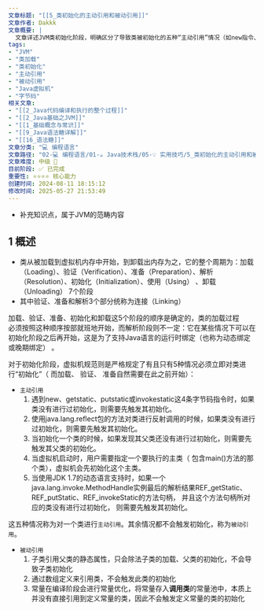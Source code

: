 ```yaml
---
文章标题: "[[5_类初始化的主动引用和被动引用]]" 
文章作者: Dakkk
文章概要: |
  文章详述JVM类初始化阶段，明确区分了导致类被初始化的五种“主动引用”情况（如new指令、反射调用、父类初始化、主类启动等），以及不会触发类初始化的三种“被动引用”场景（如子类引用父静态、数组定义、常量优化），是理解JVM类生命周期的核心内容。
tags:
- "JVM"
- "类加载"
- "类初始化"
- "主动引用"
- "被动引用"
- "Java虚拟机"
- "字节码"
相关文章:
- "[[2_Java代码编译和执行的整个过程]]"
- "[[2_Java基础之JVM]]"
- "[[1_基础概念与常识]]"
- "[[9_Java语法糖详解]]"
- "[[16_语法糖]]"
文章分类: "💻 编程语言"
文章路径: "02-💻 编程语言/01-☕ Java技术栈/05-💡 实用技巧/5_类初始化的主动引用和被动引用.md"
文章难度: 中级 🌳
目前阶段: ✅ 已完成
重要性: ⭐⭐⭐⭐ 核心能力
创建时间: 2024-08-11 18:15:12
修改时间: 2025-05-27 21:53:49
---
```



- 补充知识点，属于JVM的范畴内容

## 1 概述

- 类从被加载到虚拟机内存中开始，到卸载出内存为之，它的整个周期为：加载（Loading）、验证（Verification）、准备（Preparation）、解析（Resolution）、初始化（Initialization）、使用（Using） 、卸载（Unloading） 7个阶段
- 其中验证、准备和解析3个部分统称为连接（Linking）


加载、验证、准备、初始化和卸载这5个阶段的顺序是确定的，类的加载过程  
必须按照这种顺序按部就班地开始，而解析阶段则不一定：它在某些情况下可以在初始化阶段之后再开始，这是为了支持Java语言的运行时绑定（也称为动态绑定或晚期绑定） 。

对于初始化阶段，虚拟机规范则是严格规定了有且只有5种情况必须立即对类进行“初始化”（ 而加载、 验证、 准备自然需要在此之前开始）：


- `主动引用`
	1.  遇到new、getstatic、putstatic或invokestatic这4条字节码指令时，如果类没有进行过初始化，则需要先触发其初始化。
	2.  使用java.lang.reflect包的方法对类进行反射调用的时候，如果类没有进行过初始化，则需要先触发其初始化。
	3.  当初始化一个类的时候，如果发现其父类还没有进行过初始化，则需要先触发其父类的初始化。
	4.  当虚拟机启动时，用户需要指定一个要执行的主类（ 包含main()方法的那个类），虚拟机会先初始化这个主类。
	5.  当使用JDK 1.7的动态语言支持时，如果一个java.lang.invoke.MethodHandle实例最后的解析结果REF_getStatic、REF_putStatic、REF_invokeStatic的方法句柄， 并且这个方法句柄所对应的类没有进行过初始化， 则需要先触发其初始化。

这五种情况称为对一个类进行`主动引用`。其余情况都不会触发初始化，称为`被动引用`。

  - `被动引用`
	1. 子类引用父类的静态属性，只会除法子类的加载、父类的初始化，不会导致子类初始化
	2. 通过数组定义来引用类，不会触发此类的初始化
	3. 常量在编译阶段会进行常量优化，将常量存入**调用类**的常量池中，本质上并没有直接引用到定义常量的类，因此不会触发定义常量的类的初始化